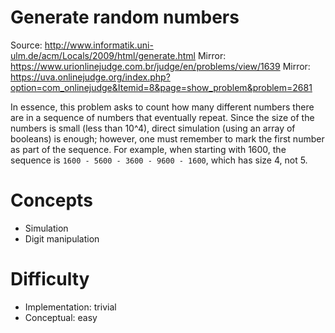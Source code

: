 Generate random numbers
=======================

Source: <http://www.informatik.uni-ulm.de/acm/Locals/2009/html/generate.html>
Mirror: <https://www.urionlinejudge.com.br/judge/en/problems/view/1639>
Mirror: <https://uva.onlinejudge.org/index.php?option=com_onlinejudge&Itemid=8&page=show_problem&problem=2681>

In essence, this problem asks to count how many different numbers there are
in a sequence of numbers that eventually repeat.
Since the size of the numbers is small (less than 10^4),
direct simulation (using an array of booleans) is enough; however,
one must remember to mark the first number as part of the sequence.
For example, when starting with 1600,
the sequence is `1600 - 5600 - 3600 - 9600 - 1600`,
which has size 4, not 5.

Concepts
========
- Simulation
- Digit manipulation

Difficulty
==========
- Implementation: trivial
- Conceptual: easy

